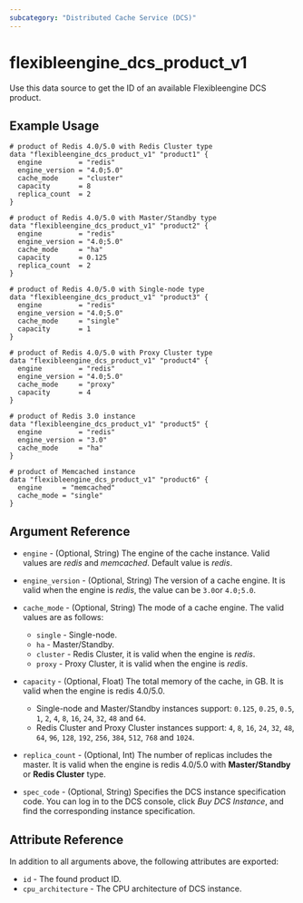 ```yaml
---
subcategory: "Distributed Cache Service (DCS)"
---
```


# flexibleengine_dcs_product_v1

Use this data source to get the ID of an available Flexibleengine DCS product.

## Example Usage

```hcl
# product of Redis 4.0/5.0 with Redis Cluster type
data "flexibleengine_dcs_product_v1" "product1" {
  engine         = "redis"
  engine_version = "4.0;5.0"
  cache_mode     = "cluster"
  capacity       = 8
  replica_count  = 2
}

# product of Redis 4.0/5.0 with Master/Standby type
data "flexibleengine_dcs_product_v1" "product2" {
  engine         = "redis"
  engine_version = "4.0;5.0"
  cache_mode     = "ha"
  capacity       = 0.125
  replica_count  = 2
}

# product of Redis 4.0/5.0 with Single-node type
data "flexibleengine_dcs_product_v1" "product3" {
  engine         = "redis"
  engine_version = "4.0;5.0"
  cache_mode     = "single"
  capacity       = 1
}

# product of Redis 4.0/5.0 with Proxy Cluster type
data "flexibleengine_dcs_product_v1" "product4" {
  engine         = "redis"
  engine_version = "4.0;5.0"
  cache_mode     = "proxy"
  capacity       = 4
}

# product of Redis 3.0 instance
data "flexibleengine_dcs_product_v1" "product5" {
  engine         = "redis"
  engine_version = "3.0"
  cache_mode     = "ha"
}

# product of Memcached instance
data "flexibleengine_dcs_product_v1" "product6" {
  engine     = "memcached"
  cache_mode = "single"
}
```

## Argument Reference

* `engine` - (Optional, String) The engine of the cache instance. Valid values are *redis* and *memcached*.
  Default value is *redis*.

* `engine_version` - (Optional, String) The version of a cache engine.
  It is valid when the engine is *redis*, the value can be `3.0`or `4.0;5.0`.

* `cache_mode` - (Optional, String) The mode of a cache engine. The valid values are as follows:
  + `single` - Single-node.
  + `ha` - Master/Standby.
  + `cluster` - Redis Cluster, it is valid when the engine is *redis*.
  + `proxy` - Proxy Cluster, it is valid when the engine is *redis*.

* `capacity` - (Optional, Float) The total memory of the cache, in GB.
  It is valid when the engine is redis 4.0/5.0.
  + Single-node and Master/Standby instances support:
    `0.125`, `0.25`, `0.5`, `1`, `2`, `4`, `8`, `16`, `24`, `32`, `48` and `64`.
  + Redis Cluster and Proxy Cluster instances support:
    `4`, `8`, `16`, `24`, `32`, `48`, `64`, `96`, `128`, `192`, `256`, `384`, `512`, `768` and `1024`.

* `replica_count` - (Optional, Int) The number of replicas includes the master.
  It is valid when the engine is redis 4.0/5.0 with **Master/Standby** or **Redis Cluster** type.

* `spec_code` - (Optional, String) Specifies the DCS instance specification code. You can log in to the DCS console,
  click *Buy DCS Instance*, and find the corresponding instance specification.

## Attribute Reference

In addition to all arguments above, the following attributes are exported:

* `id` - The found product ID.
* `cpu_architecture` - The CPU architecture of DCS instance.
